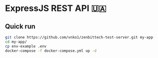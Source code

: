 # ExpressJS REST API 🇺🇦

## Quick run

```bash
git clone https://github.com/vnko1/zenbittech-test-server.git my-app
cd my-app/
cp env-example .env
docker-compose -f docker-compose.yml up -d
```
